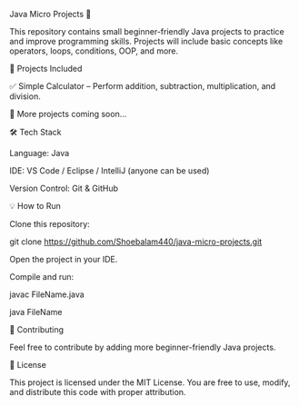 Java Micro Projects 🚀

This repository contains small beginner-friendly Java projects to practice and improve programming skills.
Projects will include basic concepts like operators, loops, conditions, OOP, and more.

📂 Projects Included

✅ Simple Calculator – Perform addition, subtraction, multiplication, and division.

🚧 More projects coming soon...

🛠️ Tech Stack

Language: Java

IDE: VS Code / Eclipse / IntelliJ (anyone can be used)

Version Control: Git & GitHub

💡 How to Run

Clone this repository:

git clone https://github.com/Shoebalam440/java-micro-projects.git


Open the project in your IDE.

Compile and run:

javac FileName.java

java FileName

🤝 Contributing

Feel free to contribute by adding more beginner-friendly Java projects.

📜 License

This project is licensed under the MIT License.
You are free to use, modify, and distribute this code with proper attribution.
